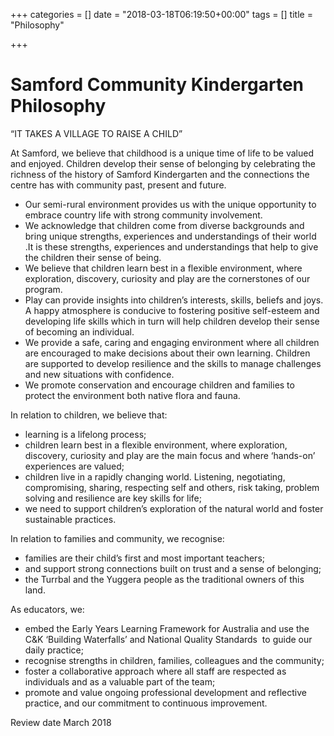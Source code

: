 +++
categories = []
date = "2018-03-18T06:19:50+00:00"
tags = []
title = "Philosophy"

+++
# Samford Community Kindergarten Philosophy

“IT TAKES A VILLAGE TO RAISE A CHILD”

At Samford, we believe that childhood is a unique time of life to be valued and enjoyed. Children develop their sense of belonging by celebrating the richness of the history of Samford Kindergarten and the connections the centre has with community past, present and future.

* Our semi-rural environment provides us with the unique opportunity to embrace country life with strong community involvement.
* We acknowledge that children come from diverse backgrounds and bring unique strengths, experiences and understandings of their world .It is these strengths, experiences and understandings that help to give the children their sense of being.
* We believe that children learn best in a flexible environment, where exploration, discovery, curiosity and play are the cornerstones of our program.
* Play can provide insights into children’s interests, skills, beliefs and joys. A happy atmosphere is conducive to fostering positive self-esteem and developing life skills which in turn will help children develop their sense of becoming an individual.
* We provide a safe, caring and engaging environment where all children are encouraged to make decisions about their own learning. Children are supported to develop resilience and the skills to manage challenges and new situations with confidence.
* We promote conservation and encourage children and families to protect the environment both native flora and fauna.

In relation to children, we believe that:

* learning is a lifelong process;
* children learn best in a flexible environment, where exploration, discovery, curiosity and play are the main focus and where ‘hands-on’ experiences are valued;
* children live in a rapidly changing world. Listening, negotiating, compromising, sharing, respecting self and others, risk taking, problem solving and resilience are key skills for life;
* we need to support children’s exploration of the natural world and foster sustainable practices.

In relation to families and community, we recognise:

* families are their child’s first and most important teachers;
* and support strong connections built on trust and a sense of belonging;
* the Turrbal and the Yuggera people as the traditional owners of this land.

As educators, we:

* embed the Early Years Learning Framework for Australia and use the C&K ‘Building Waterfalls’ and National Quality Standards  to guide our daily practice;
* recognise strengths in children, families, colleagues and the community;
* foster a collaborative approach where all staff are respected as individuals and as a valuable part of the team;
* promote and value ongoing professional development and reflective practice, and our commitment to continuous improvement.

Review date March 2018
